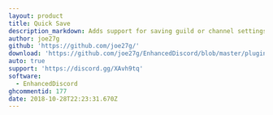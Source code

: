 ```yaml
---
layout: product
title: Quick Save
description_markdown: Adds support for saving guild or channel settings with Ctrl+S.
author: joe27g
github: 'https://github.com/joe27g/'
download: 'https://github.com/joe27g/EnhancedDiscord/blob/master/plugins/quick_save.js'
auto: true
support: 'https://discord.gg/XAvh9tq'
software:
  - EnhancedDiscord
ghcommentid: 177
date: 2018-10-28T22:23:31.670Z
---
```


